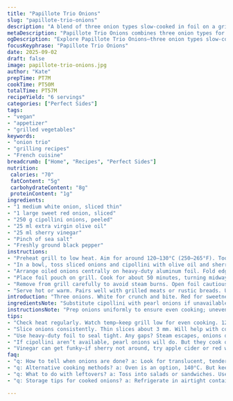 ```yaml
---
title: "Papillote Trio Onions"
slug: "papillote-trio-onions"
description: "A blend of three onion types slow-cooked in foil on a grill until tender and caramelized. The mix of white, red, and cipollini onions brings contrasting sweetness and sharpness. Olive oil and sherry vinegar replace the balsamic for brightness and depth. Cook over low heat to coax out natural sugars, sealing aromas inside the foil pouch. Salt and pepper balance. A rustic vegan side or starter. Easy technique but precise heat control necessary. Foil must be tightly sealed or juices escape and dryness sets in. Watch for softened texture and fragrance breaking through foil folds before pulling off heat."
metaDescription: "Papillote Trio Onions combines three onion types for a flavorful vegan side or starter. Sweet, sharp, and perfectly caramelized."
ogDescription: "Explore Papillote Trio Onions—three onion types slow-cooked in foil until tender. Flavorful, aromatic, and versatile."
focusKeyphrase: "Papillote Trio Onions"
date: 2025-09-02
draft: false
image: papillote-trio-onions.jpg
author: "Kate"
prepTime: PT7M
cookTime: PT50M
totalTime: PT57M
recipeYield: "6 servings"
categories: ["Perfect Sides"]
tags:
- "vegan"
- "appetizer"
- "grilled vegetables"
keywords:
- "onion trio"
- "grilling recipes"
- "French cuisine"
breadcrumb: ["Home", "Recipes", "Perfect Sides"]
nutrition: 
 calories: "70"
 fatContent: "5g"
 carbohydrateContent: "8g"
 proteinContent: "1g"
ingredients:
- "1 medium white onion, sliced thin"
- "1 large sweet red onion, sliced"
- "250 g cipollini onions, peeled"
- "25 ml extra virgin olive oil"
- "25 ml sherry vinegar"
- "Pinch of sea salt"
- "Freshly ground black pepper"
instructions:
- "Preheat grill to low heat. Aim for around 120–130°C (250–265°F). Too hot burns onions unevenly; too cool prolongs cooking and dries edges."
- "In a bowl, toss sliced onions and cipollini with olive oil and sherry vinegar. Season sparingly with salt and pepper. Keep in mind onions release water; seasoning intensifies while cooking."
- "Arrange oiled onions centrally on heavy-duty aluminum foil. Fold edges tightly to create a sealed envelope—no gaps. This traps steam, softening onions gently while infusing vinegar fragrance."
- "Place foil pouch on grill. Cook for about 50 minutes, turning midway for even heat exposure. Look for wrinkled skin on cipollini and juices pooling inside foil."
- "Remove from grill carefully to avoid steam burns. Open foil cautiously. Onions should be translucent, tender enough to pierce with fork but not mushy. Juices thick, lightly syrupy. Smell should be sweet with sharp vinegar lift."
- "Serve hot or warm. Pairs well with grilled meats or rustic breads. Use leftover onions as topping for pizza or in savory tarts."
introduction: "Three onions. White for crunch and bite. Red for sweetness and color. Cipollini bring a compact punch of sweetness, their small bulbs caramelize faster, adding layers. Slow cooking them sealed in foil traps steam and concentrates flavor. Not just heat and time—temperature control critical. Too fast, charred edges, bitterness creeps in. Too slow, dryness or sogginess ruins texture. Grill proof—foil needs tight seal to capture aromas and moisture to soften but retain shape. Vinegar tossed in shifts acidity balance, cuts through natural sugar build-up without overpowering. Olive oil smooths texture and caramelization for glossy finish. Rustic. Minimal fuss. Real cooking hacks—watch foil bubbles, smell opening pouch, piercing test for doneness. Note the aromas—sweet, tart, embracing your grill's smoky undertones. Flexible and forgiving, but timing and seal essentials."
ingredientsNote: "Substitute cipollini with pearl onions if unavailable but beware—they might cook faster due to smaller size, adjust grill time accordingly. If lacking sherry vinegar, apple cider vinegar works for acidity with a fruity note; red wine vinegar will bring sharper profile but less sweet balance. Olive oil can be replaced by avocado for higher smoke point on hotter grills, though less flavor. Salt should be adjusted carefully to not pull water out active cooking, risking dryness; consider finishing salt instead. Onions vary wildly in sweetness seasonally—taste slices raw to anticipate seasoning needs. Always use heavy-duty foil to avoid tears and juice leaks. Peeling cipollini tricky; blanching briefly loosens skins. Small variations in thickness of slices change cooking time. Thickness about 3 mm works well—thin enough to soften, thick enough to hold shape. Keep peeled onions whole to avoid drying excessively."
instructionsNote: "Prep onions uniformly to ensure even cooking; uneven thickness leads to inconsistent texture—some parts mushy, others raw. Tossing onions in oil and vinegar before sealing lets flavors penetrate during cook instead of after. Creating a tight foil pouch traps steam, which slowly gelatinizes onion sugars, resulting in tender, sweet layers. Open pouch cautiously—escaping steam can burn, but aroma is a reliable cue for readiness. Flip pouch around halfway through cooking to prevent overbrowning on one face; foil reflects heat differently across coals or burners. Watch visual cues: blistered skins on cipollini, juices thick and caramel-like pooling inside pouch tells you that breakdown is sufficient. Fork test critical; onions should yield easily but retain slight bite—overstepping leads to loss of texture. If no grill, use low oven 140°C (285°F), but be vigilant on cooking time and moisture retention. Don’t pierce foil prematurely or lose steam. Let onions rest inside loosely tented foil 5 minutes after removal from heat to stabilize juices. Serve warm for optimal textural contrast. Onions are versatile post-cook; incorporate into salads, sandwiches, or stews for flavor punches without extra fatigue cooking."
tips:
- "Check heat regularly. Watch temp—keep grill low for even cooking. 120-130°C. Too hot? Charred bits. Too cool? Won't soften. Timing is everything."
- "Slice onions consistently. Thin slices about 3 mm. Will help with cooking uniformity. Too thick and they’ll dry out. But too thin, you’ll have mush. Know your onions."
- "Use heavy-duty foil to seal tight. Any gaps? Steam escapes, onions dry out. Wrinkled skins signal readiness. Juices should pool inside—look for that."
- "If cipollini aren’t available, pearl onions will do. But they cook quicker; keep an eye on them. Adjust timing, avoid mushiness. Size matters."
- "Vinegar can get funky—if sherry not around, try apple cider or red wine. Each brings a different tang—experiment with what you have. Balancing acidity is key."
faq:
- "q: How to tell when onions are done? a: Look for translucent, tender but not mushy. Juices pooling inside pouches indicate flavor is concentrated."
- "q: Alternative cooking methods? a: Oven is an option, 140°C. But keep foil intact. Timing's tricky. Don't pierce prematurely. Steam is your friend."
- "q: What to do with leftovers? a: Toss into salads or sandwiches. Use in stews for depth. Versatility is key. Avoid letting them sit too long."
- "q: Storage tips for cooked onions? a: Refrigerate in airtight container. Use within a week. Can freeze too—helps keep texture. But be mindful of excess moisture."

---
```

